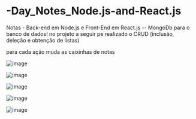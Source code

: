# -Day_Notes_Node.js-and-React.js

Notas - Back-end em Node.js e Front-End em React.js -- MongoDb para o banco de dados!
no projeto a seguir pe realizado o CRUD (inclusão, deleção e obtenção de listas)

para cada ação muda as caixinhas de notas

![image](https://github.com/flaviobarreto/-Day_Notes_Node.js-and-React.js/assets/95008802/e5531b53-c3af-4c3f-a181-f82450d3ccf0)


![image](https://github.com/flaviobarreto/-Day_Notes_Node.js-and-React.js/assets/95008802/5100de97-eb2f-4604-bcf9-3b16459962d7)


![image](https://github.com/flaviobarreto/-Day_Notes_Node.js-and-React.js/assets/95008802/2db51f1c-2c94-4469-b7c9-a637e8a8bac1)


![image](https://github.com/flaviobarreto/-Day_Notes_Node.js-and-React.js/assets/95008802/3728c6f0-f6f5-4e7d-a542-b43241dda123)


![image](https://github.com/flaviobarreto/-Day_Notes_Node.js-and-React.js/assets/95008802/44052256-7657-4a4d-acc3-9e730daf498f)
